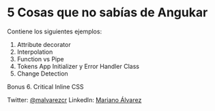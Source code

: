 # 5 Cosas que no sabías de Angukar

Contiene los siguientes ejemplos:
1. Attribute decorator
2. Interpolation
3. Function vs Pipe
4. Tokens App Initializer y Error Handler Class
5. Change Detection

Bonus
6. Critical Inline CSS


Twitter: [@malvarezcr](https://twitter.com/malvarezcr)
LinkedIn: [Mariano Álvarez](https://www.linkedin.com/in/mahcr/)
